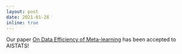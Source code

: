 ```yaml
---
layout: post
date: 2021-01-28
inline: true 
---
```


Our paper [On Data Efficiency of Meta-learning](https://arxiv.org/abs/2102.00127) has been accepted to AISTATS!
